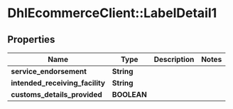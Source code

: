 # DhlEcommerceClient::LabelDetail1

## Properties
Name | Type | Description | Notes
------------ | ------------- | ------------- | -------------
**service_endorsement** | **String** |  |
**intended_receiving_facility** | **String** |  |
**customs_details_provided** | **BOOLEAN** |  |



